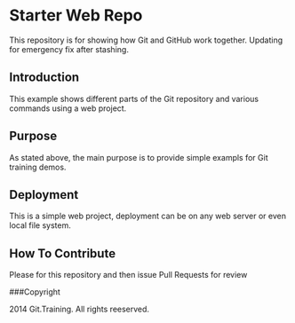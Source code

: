 # Starter Web Repo

This repository is for showing how Git and GitHub work together. Updating for emergency fix after stashing.

## Introduction

This example shows different parts of the Git repository and various commands using a web project.

## Purpose

As stated above, the main purpose is to provide simple exampls for Git training demos.

## Deployment

This is a simple web project, deployment can be on any web server or even local file system.

## How To Contribute

Please for this repository and then issue Pull Requests for review

###Copyright

2014 Git.Training.  All rights reeserved.